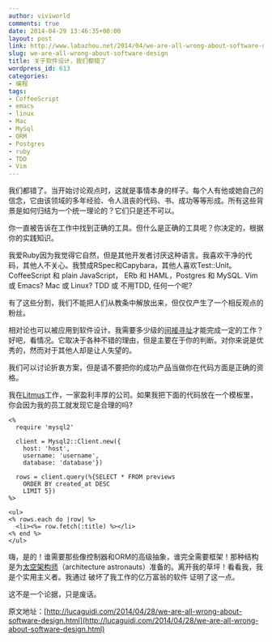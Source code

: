 ```yaml
---
author: viviworld
comments: true
date: 2014-04-29 13:46:35+00:00
layout: post
link: http://www.labazhou.net/2014/04/we-are-all-wrong-about-software-design/
slug: we-are-all-wrong-about-software-design
title: 关于软件设计，我们都错了
wordpress_id: 613
categories:
- 编程
tags:
- CoffeeScript
- emacs
- linux
- Mac
- MySql
- ORM
- Postgres
- ruby
- TDD
- Vim
---
```


我们都错了。当开始讨论观点时，这就是事情本身的样子。每个人有他或她自己的信念，它由该领域的多年经验、令人沮丧的代码、书、成功等等形成。所有这些背景是如何归结为一个统一理论的？它们只是还不可以。

你一直被告诉在工作中找到正确的工具。但什么是正确的工具呢？你决定的，根据你的实践知识。

我爱Ruby因为我觉得它自然，但是其他开发者讨厌这种语言。我喜欢干净的代码，其他人不关心。我赞成RSpec和Capybara，其他人喜欢Test::Unit。CoffeeScript 和 plain JavaScript， ERb 和 HAML，Postgres 和 MySQL. Vim 或 Emacs? Mac 或 Linux? TDD 或 不用TDD, 任何一个呢?

有了这些分割，我们不能把人们从教条中解放出来，但仅仅产生了一个相反观点的粉丝。

相对论也可以被应用到软件设计。我需要多少级的[间接寻址](http://en.wikipedia.org/wiki/Indirection)才能完成一定的工作？好吧，看情况。它取决于各种不错的理由，但是主要在于你的判断。对你来说是优秀的，然而对于其他人却是让人失望的。

我们可以讨论折衷方案，但是请不要把你的成功产品当做你在代码方面是正确的资格。

我在[Litmus](https://litmus.com/)工作，一家盈利丰厚的公司。如果我把下面的代码放在一个模板里，你会因为我的员工就发现它是合理的吗?

    
    <%
      require 'mysql2'
    
      client = Mysql2::Client.new({
        host: 'host',
        username: 'username',
        database: 'database'})
    
      rows = client.query(%{SELECT * FROM previews
        ORDER BY created_at DESC
        LIMIT 5})
    %>
    
    <ul>
    <% rows.each do |row| %>
      <li><%= row.fetch(:title) %></li>
    <% end %>
    </ul>


嗨，是的！谁需要那些像控制器和ORM的高级抽象，谁完全需要框架！那种结构是为[太空架构师](http://www.joelonsoftware.com/articles/fog0000000018.html)（architecture astronauts）准备的。离开我的草坪！看看我，我是个实用主义者。我通过 破坏了我工作的亿万富翁的软件 证明了这一点。

这不是一个论据，只是废话。

原文地址：[http://lucaguidi.com/2014/04/28/we-are-all-wrong-about-software-design.html](http://lucaguidi.com/2014/04/28/we-are-all-wrong-about-software-design.html)

